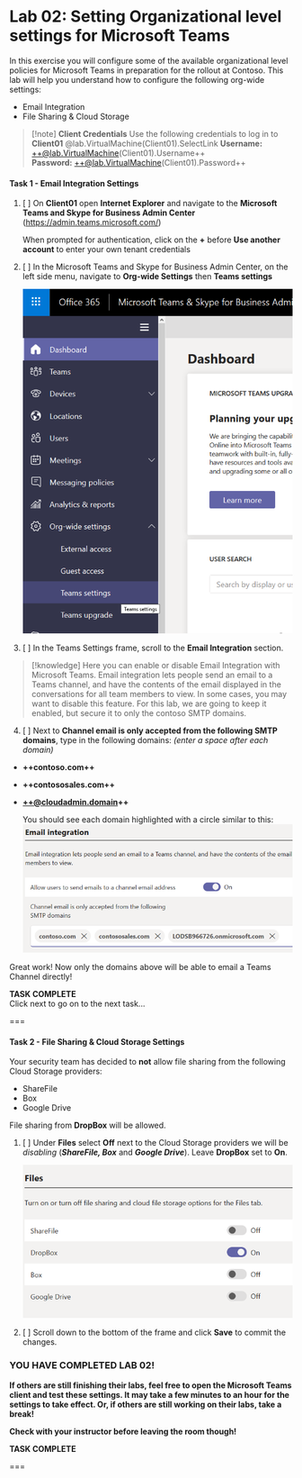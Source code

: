 # **Lab 02: Setting Organizational level settings for Microsoft Teams**
In this exercise you will configure some of the available organizational level policies for Microsoft Teams in preparation for the rollout at Contoso. This lab will help you understand how to configure the following org-wide settings:
* Email Integration
* File Sharing & Cloud Storage

>[!note] **Client Credentials**
    Use the following credentials to log in to **Client01**  @lab.VirtualMachine(Client01).SelectLink
    **Username:** ++@lab.VirtualMachine(Client01).Username++  
    **Password:** ++@lab.VirtualMachine(Client01).Password++

#### Task 1 - Email Integration Settings

1. [ ] On **Client01** open **Internet Explorer** and navigate to the **Microsoft Teams and Skype for Business Admin Center** (https://admin.teams.microsoft.com/)  

    When prompted for authentication, click on the **+** before **Use another account** to enter your own tenant credentials
    
2. [ ] In the Microsoft Teams and Skype for Business Admin Center, on the left side menu, navigate to **Org-wide Settings** then **Teams settings**

    ![](Media/Org-Wide.png)
    
3. [ ] In the Teams Settings frame, scroll to the **Email Integration** section.  
>[!knowledge] Here you can enable or disable Email Integration with Microsoft Teams.  Email integration lets people send an email to a Teams channel, and have the contents of the email displayed in the conversations for all team members to view.  In some cases, you may want to disable this feature.  For this lab, we are going to keep it enabled, but secure it to only the contoso SMTP domains.

4. [ ] Next to **Channel email is only accepted from the following SMTP domains**, type in the following domains:
  *(enter a space after each domain)*  
 - **++contoso.com++**   
 - **++contososales.com++**  
 - **++@cloudadmin.domain++**  
  
    You should see each domain highlighted with a circle similar to this: ![](Media/ChannelSMTP.png)
 
Great work!  Now only the domains above will be able to email a Teams Channel directly!  
 
 **TASK COMPLETE**   
 Click next to go on to the next task... 

===

#### Task 2 - File Sharing & Cloud Storage Settings

Your security team has decided to **not** allow file sharing from the following Cloud Storage providers:
- ShareFile
- Box
- Google Drive

File sharing from **DropBox** will be allowed.  

1. [ ]  Under **Files** select **Off** next to the Cloud Storage providers we will be *disabling* (***ShareFile, Box*** and ***Google Drive***).  Leave **DropBox** set to **On**.  

    ![](Media/Filesharing.png)

2. [ ] Scroll down to the bottom of the frame and click **Save** to commit the changes. 

### YOU HAVE COMPLETED LAB 02!  

**If others are still finishing their labs, feel free to open the Microsoft Teams client and test these settings.  It may take a few minutes to an hour for the settings to take effect.  Or, if others are still working on their labs, take a break!**

**Check with your instructor before leaving the room though!**

 **TASK COMPLETE**   

===
